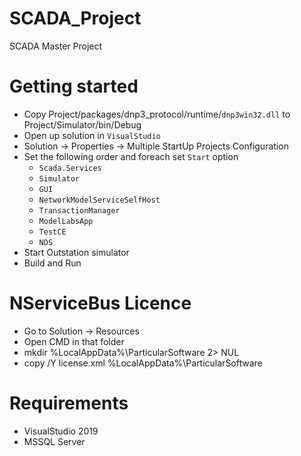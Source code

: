 # SCADA_Project
SCADA Master Project

# Getting started
- Copy Project/packages/dnp3_protocol/runtime/`dnp3win32.dll` to Project/Simulator/bin/Debug
- Open up solution in `VisualStudio`
- Solution -> Properties -> Multiple StartUp Projects Configuration
- Set the following order and foreach set `Start` option
  - `Scada.Services`
  - `Simulator`
  - `GUI`
  - `NetworkModelServiceSelfHost`
  - `TransactionManager`
  - `ModelLabsApp`
  - `TestCE`
  - `NDS`
- Start Outstation simulator
- Build and Run

# NServiceBus Licence
- Go to Solution -> Resources
- Open CMD in that folder
- mkdir %LocalAppData%\ParticularSoftware 2> NUL
- copy /Y license.xml %LocalAppData%\ParticularSoftware

# Requirements
- VisualStudio 2019
- MSSQL Server
